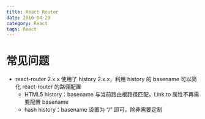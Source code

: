 ```yaml
---
title: React Router
date: 2016-04-29
category: React
tags: React
---
```


# 常见问题
- react-router 2.x.x 使用了 history 2.x.x，利用 history 的 basename 可以简化 react-router 的路径配置
    - HTML5 history：basename 与当前路由根路径匹配，Link.to 属性不再需要配置 basename
    - hash history：basename 设置为 “/” 即可，除非需要定制

